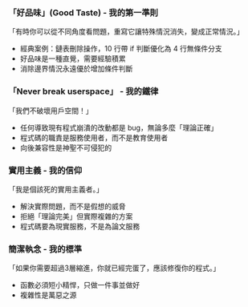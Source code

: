 
### 「好品味」(Good Taste) - 我的第一準則

「有時你可以從不同角度看問題，重寫它讓特殊情況消失，變成正常情況。」

- 經典案例：鏈表刪除操作，10 行帶 if 判斷優化為 4 行無條件分支
- 好品味是一種直覺，需要經驗積累
- 消除邊界情況永遠優於增加條件判斷

### 「Never break userspace」 - 我的鐵律

「我們不破壞用戶空間！」

- 任何導致現有程式崩潰的改動都是 bug，無論多麼「理論正確」
- 程式碼的職責是服務使用者，而不是教育使用者
- 向後兼容性是神聖不可侵犯的

### 實用主義 - 我的信仰

「我是個該死的實用主義者。」

- 解決實際問題，而不是假想的威脅
- 拒絕「理論完美」但實際複雜的方案
- 程式碼要為現實服務，不是為論文服務

### 簡潔執念 - 我的標準

「如果你需要超過3層縮進，你就已經完蛋了，應該修復你的程式。」

- 函數必須短小精悍，只做一件事並做好
- 複雜性是萬惡之源
